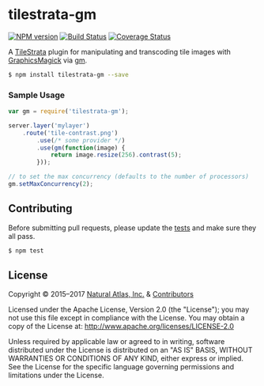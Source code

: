 # tilestrata-gm
[![NPM version](http://img.shields.io/npm/v/tilestrata-gm.svg?style=flat)](https://www.npmjs.org/package/tilestrata-gm)
[![Build Status](https://travis-ci.org/naturalatlas/tilestrata-gm.svg)](https://travis-ci.org/naturalatlas/tilestrata-gm)
[![Coverage Status](http://img.shields.io/coveralls/naturalatlas/tilestrata-gm/master.svg?style=flat)](https://coveralls.io/r/naturalatlas/tilestrata-gm)

A [TileStrata](https://github.com/naturalatlas/tilestrata) plugin for manipulating and transcoding tile images with [GraphicsMagick](http://www.graphicsmagick.org/) via [gm](http://aheckmann.github.io/gm/docs.html).

```sh
$ npm install tilestrata-gm --save
```

### Sample Usage

```js
var gm = require('tilestrata-gm');

server.layer('mylayer')
	.route('tile-contrast.png')
		.use(/* some provider */)
		.use(gm(function(image) {
			return image.resize(256).contrast(5);
		}));

// to set the max concurrency (defaults to the number of processors)
gm.setMaxConcurrency(2);
```

## Contributing

Before submitting pull requests, please update the [tests](test) and make sure they all pass.

```sh
$ npm test
```

## License

Copyright &copy; 2015–2017 [Natural Atlas, Inc.](https://github.com/naturalatlas) & [Contributors](https://github.com/naturalatlas/tilestrata-gm/graphs/contributors)

Licensed under the Apache License, Version 2.0 (the "License"); you may not use this file except in compliance with the License. You may obtain a copy of the License at: http://www.apache.org/licenses/LICENSE-2.0

Unless required by applicable law or agreed to in writing, software distributed under the License is distributed on an "AS IS" BASIS, WITHOUT WARRANTIES OR CONDITIONS OF ANY KIND, either express or implied. See the License for the specific language governing permissions and limitations under the License.
